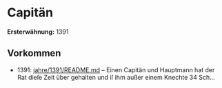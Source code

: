 # Capitän

**Ersterwähnung:** 1391

## Vorkommen
- 1391: [jahre/1391/README.md](../jahre/1391/README.md) – Einen Capitän und Hauptmann hat der Rat dieſe Zeit
über gehalten und iſ ihm außer einem Knechte 34 Sch...
